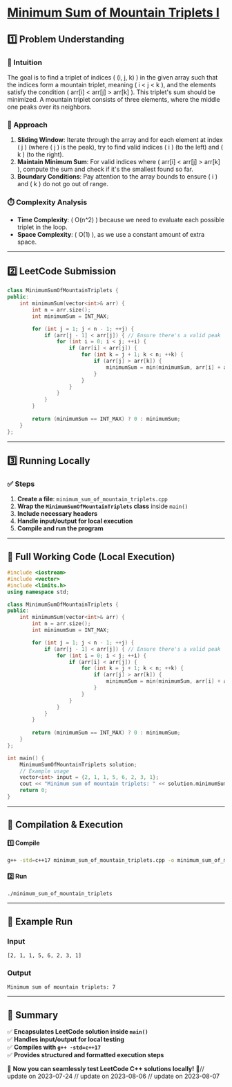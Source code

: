 # **[Minimum Sum of Mountain Triplets I](https://leetcode.com/problems/minimum-sum-of-mountain-triplets-i/description/)**  

## **1️⃣ Problem Understanding**  
### **📌 Intuition**  
The goal is to find a triplet of indices \( (i, j, k) \) in the given array such that the indices form a mountain triplet, meaning \( i < j < k \), and the elements satisfy the condition \( arr[i] < arr[j] > arr[k] \). This triplet's sum should be minimized. A mountain triplet consists of three elements, where the middle one peaks over its neighbors.

### **🚀 Approach**  
1. **Sliding Window**: Iterate through the array and for each element at index \( j \) (where \( j \) is the peak), try to find valid indices \( i \) (to the left) and \( k \) (to the right). 
2. **Maintain Minimum Sum**: For valid indices where \( arr[i] < arr[j] > arr[k] \), compute the sum and check if it's the smallest found so far.
3. **Boundary Conditions**: Pay attention to the array bounds to ensure \( i \) and \( k \) do not go out of range.

### **⏱️ Complexity Analysis**  
- **Time Complexity**: \( O(n^2) \) because we need to evaluate each possible triplet in the loop.
- **Space Complexity**: \( O(1) \), as we use a constant amount of extra space.

---  

## **2️⃣ LeetCode Submission**  
```cpp
class MinimumSumOfMountainTriplets {
public:
    int minimumSum(vector<int>& arr) {
        int n = arr.size();
        int minimumSum = INT_MAX;

        for (int j = 1; j < n - 1; ++j) {
            if (arr[j - 1] < arr[j]) { // Ensure there's a valid peak
                for (int i = 0; i < j; ++i) {
                    if (arr[i] < arr[j]) {
                        for (int k = j + 1; k < n; ++k) {
                            if (arr[j] > arr[k]) {
                                minimumSum = min(minimumSum, arr[i] + arr[j] + arr[k]);
                            }
                        }
                    }
                }
            }
        }
        
        return (minimumSum == INT_MAX) ? 0 : minimumSum;
    }
};
```  

---  

## **3️⃣ Running Locally**  
### **✅ Steps**  
1. **Create a file**: `minimum_sum_of_mountain_triplets.cpp`  
2. **Wrap the `MinimumSumOfMountainTriplets` class** inside `main()`  
3. **Include necessary headers**  
4. **Handle input/output for local execution**  
5. **Compile and run the program**  

---  

## **📝 Full Working Code (Local Execution)**  
```cpp
#include <iostream>
#include <vector>
#include <limits.h>
using namespace std;

class MinimumSumOfMountainTriplets {
public:
    int minimumSum(vector<int>& arr) {
        int n = arr.size();
        int minimumSum = INT_MAX;

        for (int j = 1; j < n - 1; ++j) {
            if (arr[j - 1] < arr[j]) { // Ensure there's a valid peak
                for (int i = 0; i < j; ++i) {
                    if (arr[i] < arr[j]) {
                        for (int k = j + 1; k < n; ++k) {
                            if (arr[j] > arr[k]) {
                                minimumSum = min(minimumSum, arr[i] + arr[j] + arr[k]);
                            }
                        }
                    }
                }
            }
        }
        
        return (minimumSum == INT_MAX) ? 0 : minimumSum;
    }
};

int main() {
    MinimumSumOfMountainTriplets solution;
    // Example usage
    vector<int> input = {2, 1, 1, 5, 6, 2, 3, 1};
    cout << "Minimum sum of mountain triplets: " << solution.minimumSum(input) << endl;
    return 0;
}
```  

---  

## **🔧 Compilation & Execution**  
#### **1️⃣ Compile**  
```bash
g++ -std=c++17 minimum_sum_of_mountain_triplets.cpp -o minimum_sum_of_mountain_triplets
```  

#### **2️⃣ Run**  
```bash
./minimum_sum_of_mountain_triplets
```  

---  

## **🎯 Example Run**  
### **Input**  
```
[2, 1, 1, 5, 6, 2, 3, 1]
```  
### **Output**  
```
Minimum sum of mountain triplets: 7
```  

---  

## **📌 Summary**  
✅ **Encapsulates LeetCode solution inside `main()`**  
✅ **Handles input/output for local testing**  
✅ **Compiles with `g++ -std=c++17`**  
✅ **Provides structured and formatted execution steps**  

🚀 **Now you can seamlessly test LeetCode C++ solutions locally!** 🚀// update on 2023-07-24
// update on 2023-08-06
// update on 2023-08-07
